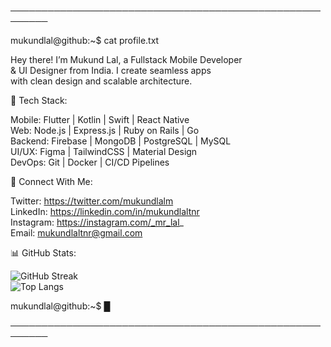 
────────────────────────────────────────────────────────


mukundlal@github:~$ cat profile.txt


Hey there! I’m Mukund Lal, a Fullstack Mobile Developer  
   & UI Designer from India. I create seamless apps  
   with clean design and scalable architecture.  


🔧 Tech Stack:

Mobile:    Flutter | Kotlin | Swift | React Native  
Web:       Node.js | Express.js | Ruby on Rails | Go  
Backend:   Firebase | MongoDB | PostgreSQL | MySQL  
UI/UX:     Figma | TailwindCSS | Material Design  
DevOps:    Git | Docker | CI/CD Pipelines  

📡 Connect With Me:

Twitter:    https://twitter.com/mukundlalm  
LinkedIn:   https://linkedin.com/in/mukundlaltnr  
Instagram:  https://instagram.com/_mr_lal_  
Email:      mukundlaltnr@gmail.com  

📊 GitHub Stats:

![GitHub Streak](https://streak-stats.demolab.com?user=mukundlal&theme=radical)  
![Top Langs](https://github-readme-stats.vercel.app/api/top-langs/?username=mukundlal&layout=compact&theme=radical)  

mukundlal@github:~$ █


────────────────────────────────────────────────────────
